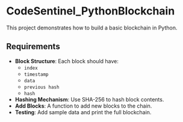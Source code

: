 # CodeSentinel_PythonBlockchain

This project demonstrates how to build a basic blockchain in Python.

## Requirements

- **Block Structure**: Each block should have:
  - `index`
  - `timestamp`
  - `data`
  - `previous hash`
  - `hash`
- **Hashing Mechanism**: Use SHA-256 to hash block contents.
- **Add Blocks**: A function to add new blocks to the chain.
- **Testing**: Add sample data and print the full blockchain.